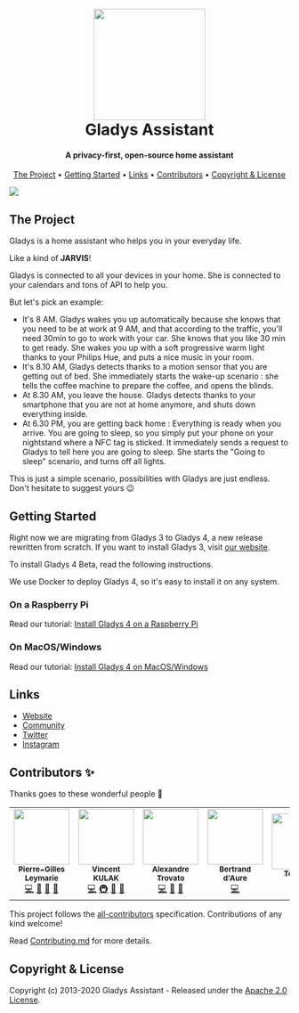 <h1 align="center">
  <br>
	<img src="https://gladysassistant.com/en/img/external/github-gladys-logo.png" width="200">
  <br>
  Gladys Assistant
</h1>

<h4 align="center">A privacy-first, open-source home assistant</h4>

<p align="center">
</p>

<p align="center">
  <a href="#the-project">The Project</a> •
  <a href="#getting-started">Getting Started</a> •
   <a href="#links">Links</a> •
  <a href="#contributors-">Contributors</a> •
  <a href="#copyright--license">Copyright & License</a> 
</p>

<img src="https://gladysassistant.com/en/img/external/github-gladys-4-mockups-devices.jpg" />

## The Project

Gladys is a home assistant who helps you in your everyday life.

Like a kind of **JARVIS**!

Gladys is connected to all your devices in your home. She is connected to your calendars and tons of API to help you.

But let's pick an example:

- It's 8 AM. Gladys wakes you up automatically because she knows that you need to be at work at 9 AM, and that according to the traffic, you'll need 30min to go to work with your car. She knows that you like 30 min to get ready. She wakes you up with a soft progressive warm light thanks to your Philips Hue, and puts a nice music in your room.
- It's 8.10 AM, Gladys detects thanks to a motion sensor that you are getting out of bed. She immediately starts the wake-up scenario : she tells the coffee machine to prepare the coffee, and opens the blinds.
- At 8.30 AM, you leave the house. Gladys detects thanks to your smartphone that you are not at home anymore, and shuts down everything inside.
- At 6.30 PM, you are getting back home : Everything is ready when you arrive. You are going to sleep, so you simply put your phone on your nightstand where a NFC tag is sticked. It immediately sends a request to Gladys to tell here you are going to sleep. She starts the "Going to sleep" scenario, and turns off all lights.

This is just a simple scenario, possibilities with Gladys are just endless. Don't hesitate to suggest yours 😉

## Getting Started

Right now we are migrating from Gladys 3 to Gladys 4, a new release rewritten from scratch. If you want to install Gladys 3, visit [our website](https://gladysassistant.com).

To install Gladys 4 Beta, read the following instructions.

We use Docker to deploy Gladys 4, so it's easy to install it on any system.

### On a Raspberry Pi

Read our tutorial: [Install Gladys 4 on a Raspberry Pi](https://documentation.gladysassistant.com/en/installation#raspberry-pi)

### On MacOS/Windows

Read our tutorial: [Install Gladys 4 on MacOS/Windows](https://documentation.gladysassistant.com/en/installation#macos-windows)

## Links

- [Website](https://gladysassistant.com)
- [Community](https://community.gladysassistant.com/)
- [Twitter](https://twitter.com/gladysassistant)
- [Instagram](https://www.instagram.com/gladysassistant/)

## Contributors ✨

Thanks goes to these wonderful people 👏

<!-- ALL-CONTRIBUTORS-LIST:START - Do not remove or modify this section -->
<!-- prettier-ignore-start -->
<!-- markdownlint-disable -->
<table>
  <tr>
    <td align="center"><a href="https://pierregillesleymarie.com"><img src="https://avatars0.githubusercontent.com/u/7365207?v=4" width="100px;" alt=""/><br /><sub><b>Pierre-Gilles Leymarie</b></sub></a><br /><a href="https://github.com/GladysAssistant/Gladys/commits?author=Pierre-Gilles" title="Code">💻</a> <a href="#business-Pierre-Gilles" title="Business development">💼</a> <a href="https://github.com/GladysAssistant/Gladys/commits?author=Pierre-Gilles" title="Documentation">📖</a> <a href="#ideas-Pierre-Gilles" title="Ideas, Planning, & Feedback">🤔</a></td>
    <td align="center"><a href="https://github.com/VonOx"><img src="https://avatars2.githubusercontent.com/u/1528694?v=4" width="100px;" alt=""/><br /><sub><b>Vincent KULAK</b></sub></a><br /><a href="https://github.com/GladysAssistant/Gladys/commits?author=VonOx" title="Code">💻</a> <a href="#infra-VonOx" title="Infrastructure (Hosting, Build-Tools, etc)">🚇</a> <a href="https://github.com/GladysAssistant/Gladys/commits?author=VonOx" title="Documentation">📖</a> <a href="#ideas-VonOx" title="Ideas, Planning, & Feedback">🤔</a></td>
    <td align="center"><a href="http://www.trovato.fr"><img src="https://avatars2.githubusercontent.com/u/1839717?v=4" width="100px;" alt=""/><br /><sub><b>Alexandre Trovato</b></sub></a><br /><a href="https://github.com/GladysAssistant/Gladys/commits?author=atrovato" title="Code">💻</a> <a href="https://github.com/GladysAssistant/Gladys/commits?author=atrovato" title="Documentation">📖</a> <a href="#ideas-atrovato" title="Ideas, Planning, & Feedback">🤔</a></td>
    <td align="center"><a href="https://github.com/bertrandda"><img src="https://avatars1.githubusercontent.com/u/18148265?v=4" width="100px;" alt=""/><br /><sub><b>Bertrand d'Aure</b></sub></a><br /><a href="https://github.com/GladysAssistant/Gladys/commits?author=bertrandda" title="Code">💻</a></td>
    <td align="center"><a href="https://github.com/Terdious"><img src="https://avatars0.githubusercontent.com/u/35010958?v=4" width="100px;" alt=""/><br /><sub><b>Terdious</b></sub></a><br /><a href="https://github.com/GladysAssistant/Gladys/commits?author=Terdious" title="Code">💻</a> <a href="#ideas-Terdious" title="Ideas, Planning, & Feedback">🤔</a></td>
    <td align="center"><a href="https://github.com/sescandell"><img src="https://avatars0.githubusercontent.com/u/1559970?v=4" width="100px;" alt=""/><br /><sub><b>Stéphane</b></sub></a><br /><a href="https://github.com/GladysAssistant/Gladys/commits?author=sescandell" title="Code">💻</a> <a href="#infra-sescandell" title="Infrastructure (Hosting, Build-Tools, etc)">🚇</a> <a href="#ideas-sescandell" title="Ideas, Planning, & Feedback">🤔</a></td>
    <td align="center"><a href="http://fischerdesign.co"><img src="https://avatars1.githubusercontent.com/u/8835133?v=4" width="100px;" alt=""/><br /><sub><b>Scott Fischer</b></sub></a><br /><a href="#translation-Scott-Fischer" title="Translation">🌍</a></td>
  </tr>
</table>

<!-- markdownlint-enable -->
<!-- prettier-ignore-end -->

<!-- ALL-CONTRIBUTORS-LIST:END -->

This project follows the [all-contributors](https://github.com/all-contributors/all-contributors) specification. Contributions of any kind welcome!

Read [Contributing.md](https://github.com/gladysassistant/Gladys/blob/master/.github/CONTRIBUTING.md) for more details.

## Copyright & License

Copyright (c) 2013-2020 Gladys Assistant - Released under the [Apache 2.0 License](https://github.com/gladysassistant/Gladys/blob/master/LICENSE).
